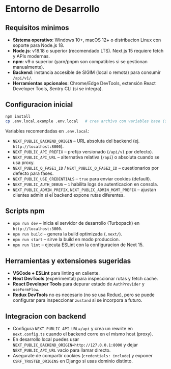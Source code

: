 # Entorno de Desarrollo

## Requisitos minimos
- **Sistema operativo**: Windows 10+, macOS 12+ o distribucion Linux con soporte para Node.js 18.
- **Node.js**: v18.18 o superior (recomendado LTS). Next.js 15 requiere fetch y APIs modernas.
- **npm**: v9 o superior (yarn/pnpm son compatibles si se gestionan manualmente).
- **Backend**: instancia accesible de SIGIM (local o remota) para consumir `/api/v1/`.
- **Herramientas opcionales**: Chrome/Edge DevTools, extensión React Developer Tools, Sentry CLI (si se integra).

## Configuracion inicial
```bash
npm install
cp .env.local.example .env.local   # crea archivo con variables base (si existe ejemplo)
```

Variables recomendadas en `.env.local`:
- `NEXT_PUBLIC_BACKEND_ORIGIN` – URL absoluta del backend (ej. `http://localhost:8000`).
- `NEXT_PUBLIC_API_PREFIX` – prefijo versionado (`/api/v1` por defecto).
- `NEXT_PUBLIC_API_URL` – alternativa relativa (`/api`) o absoluta cuando se usa proxy.
- `NEXT_PUBLIC_Q_FASE1_ID` / `NEXT_PUBLIC_Q_FASE2_ID` – cuestionarios por defecto para fases.
- `NEXT_PUBLIC_USE_CREDENTIALS` – `true` para enviar cookies (default).
- `NEXT_PUBLIC_AUTH_DEBUG` – `1` habilita logs de autenticacion en consola.
- `NEXT_PUBLIC_ADMIN_PREFIX`, `NEXT_PUBLIC_ADMIN_MGMT_PREFIX` – ajustan clientes admin si el backend expone rutas diferentes.

## Scripts npm
- `npm run dev` – inicia el servidor de desarrollo (Turbopack) en `http://localhost:3000`.
- `npm run build` – genera la build optimizada (`.next/`).
- `npm run start` – sirve la build en modo produccion.
- `npm run lint` – ejecuta ESLint con la configuracion de Next 15.

## Herramientas y extensiones sugeridas
- **VSCode + ESLint** para linting en caliente.
- **Next DevTools** (experimental) para inspeccionar rutas y fetch cache.
- **React Developer Tools** para depurar estado de `AuthProvider` y `useFormFlow`.
- **Redux DevTools** no es necesario (no se usa Redux), pero se puede configurar para inspeccionar `zustand` si se incorpora a futuro.

## Integracion con backend
- Configura `NEXT_PUBLIC_API_URL=/api` y crea un rewrite en `next.config.ts` cuando el backend corre en el mismo host (proxy).
- En desarrollo local puedes usar `NEXT_PUBLIC_BACKEND_ORIGIN=http://127.0.0.1:8000` y dejar `NEXT_PUBLIC_API_URL` vacio para llamar directo.
- Asegurate de compartir cookies (`credentials: include`) y exponer `CSRF_TRUSTED_ORIGINS` en Django si usas dominio distinto.

